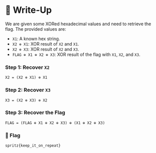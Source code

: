 # 🔑 Write-Up

We are given some XORed hexadecimal values and need to retrieve the flag. The provided values are:

- `X1`: A known hex string.
- `X2 ⊕ X1`: XOR result of `X2` and `X1`.
- `X2 ⊕ X3`: XOR result of `X2` and `X3`.
- `FLAG ⊕ X1 ⊕ X2 ⊕ X3`: XOR result of the flag with `X1`, `X2`, and `X3`.


### Step 1: Recover `X2`
```
X2 = (X2 ⊕ X1) ⊕ X1 
```

### Step 2: Recover `X3`
```
X3 = (X2 ⊕ X3) ⊕ X2 
```

### Step 3: Recover the Flag
```
FLAG = (FLAG ⊕ X1 ⊕ X2 ⊕ X3) ⊕ (X1 ⊕ X2 ⊕ X3) 
```

### 🚩 Flag

```plaintext
spritz{keep_it_on_repeat}
```